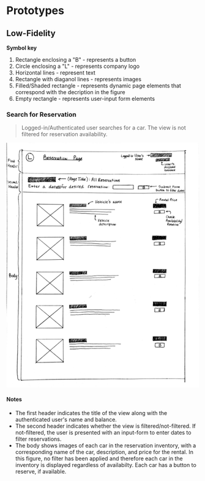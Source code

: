 # Prototypes

## Low-Fidelity

**Symbol key**
1. Rectangle enclosing a "B" - represents a button
2. Circle enclosing a "L" - represents company logo
3. Horizontal lines - represent text
4. Rectangle with diaganol lines - represents images
5. Filled/Shaded rectangle - represents dynamic page elements that correspond with the decription in the figure
6. Empty rectangle - represents user-input form elements

### Search for Reservation
> Logged-in/Authenticated user searches for a car. The view is not filtered for reservation availability.

![All Reservations](figs/SearchForCar.png)

#### Notes
- The first header indicates the title of the view along with the authenticated user's name and balance.
- The second header indicates whether the view is filtered/not-filtered. If not-filtered, the user is presented with an input-form to enter dates to filter reservations.
- The body shows images of each car in the reservation inventory, with a corresponding name of the car, description, and price for the rental. In this figure, no filter has been applied and therefore each car in the inventory is displayed regardless of availabilty. Each car has a button to reserve, if available.
